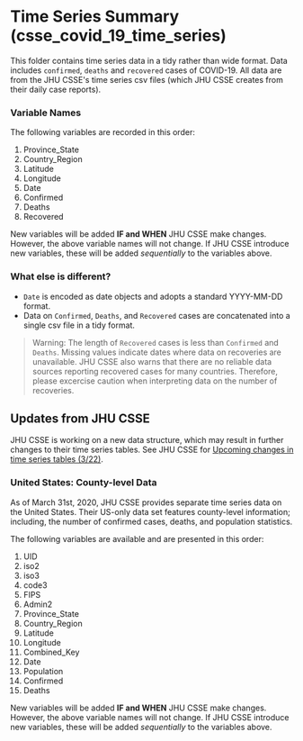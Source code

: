 # Time Series Summary (csse_covid_19_time_series)

This folder contains time series data in a tidy rather than wide format. Data includes `confirmed`, `deaths` and `recovered` cases of COVID-19. All data are from the JHU CSSE's time series csv files (which JHU CSSE creates from their daily case reports).

### **Variable Names**

The following variables are recorded in this order:

1. Province_State                
2. Country_Region                
6. Latitude            
7. Longitude 
5. Date                   
8. Confirmed 
9. Deaths 
10. Recovered  

New variables will be added **IF and WHEN** JHU CSSE make changes. However, the above variable names will not change. If JHU CSSE introduce new variables, these will be added *sequentially* to the variables above. 

### **What else is different?**

* `Date` is encoded as date objects and adopts a standard YYYY-MM-DD format.
* Data on `Confirmed`, `Deaths`, and `Recovered` cases are concatenated into a single csv file in a tidy format.  

> Warning: The length of `Recovered` cases is less than `Confirmed` and `Deaths`. Missing values indicate dates where data on recoveries are unavailable. JHU CSSE also warns that there are no reliable data sources reporting recovered cases for many countries. Therefore, please excercise caution when interpreting data on the number of recoveries. 

## Updates from JHU CSSE 

JHU CSSE is working on a new data structure, which may result in further changes to their time series tables. See JHU CSSE for [Upcoming changes in time series tables (3/22)](https://github.com/CSSEGISandData/COVID-19/issues/1250).

### **United States: County-level Data**

As of March 31st, 2020, JHU CSSE provides separate time series data on the United States. Their US-only data set features county-level information; including, the number of confirmed cases, deaths, and population statistics. 

The following variables are available and are presented in this order:

1. UID
2.	iso2	
3. iso3	
4. code3
5. FIPS	
6. Admin2	
7. Province_State	
8. Country_Region	
9. Latitude	
10. Longitude	
11. Combined_Key	
12. Date	
13. Population	
14. Confirmed	
15. Deaths

New variables will be added **IF and WHEN** JHU CSSE make changes. However, the above variable names will not change. If JHU CSSE introduce new variables, these will be added *sequentially* to the variables above. 
